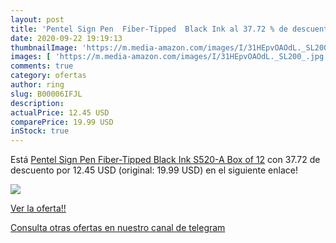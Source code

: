 ```yaml
---
layout: post
title: 'Pentel Sign Pen  Fiber-Tipped  Black Ink al 37.72 % de descuento'
date: 2020-09-22 19:19:13
thumbnailImage: 'https://m.media-amazon.com/images/I/31HEpvOAOdL._SL200_.jpg'
images: [ 'https://m.media-amazon.com/images/I/31HEpvOAOdL._SL200_.jpg' ]
comments: true
category: ofertas
author: ring
slug: B00006IFJL
description:
actualPrice: 12.45 USD
comparePrice: 19.99 USD
inStock: true
---
```


Está [Pentel Sign Pen  Fiber-Tipped  Black Ink  S520-A   Box of 12](https://www.amazon.com/dp/B00006IFJL/?tag=redken08-20) con 37.72 de descuento por 12.45 USD (original: 19.99 USD) en el siguiente enlace!

[![](https://m.media-amazon.com/images/I/31HEpvOAOdL._SL200_.jpg)](https://www.amazon.com/dp/B00006IFJL/?tag=redken08-20)

[Ver la oferta!!](https://www.amazon.com/dp/B00006IFJL/?tag=redken08-20)

[Consulta otras ofertas en nuestro canal de telegram](https://t.me/s/ofertas25)
